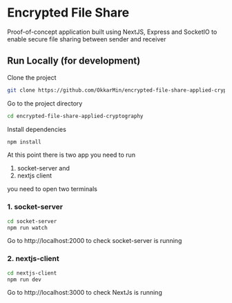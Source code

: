 # Encrypted File Share

Proof-of-concept application built using NextJS, Express and SocketIO to enable secure file sharing between sender and receiver

## Run Locally (for development)

Clone the project

```bash
git clone https://github.com/OkkarMin/encrypted-file-share-applied-cryptography/tree/main
```

Go to the project directory

```bash
cd encrypted-file-share-applied-cryptography
```

Install dependencies

```bash
npm install
```

At this point there is two app you need to run

1. socket-server and
2. nextjs client

you need to open two terminals

### 1. socket-server

```bash
cd socket-server
npm run watch
```

Go to http://localhost:2000 to check socket-server is running

### 2. nextjs-client

```bash
cd nextjs-client
npm run dev
```

Go to http://localhost:3000 to check NextJs is running
